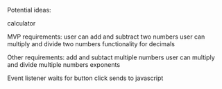 Potential ideas:

calculator

MVP requirements:
    user can add and subtract two numbers
    user can multiply and divide two numbers
    functionality for decimals

Other requirements:
    add and subtact multiple numbers
    user can multiply and divide multiple numbers
    exponents

Event listener waits for button click sends to javascript